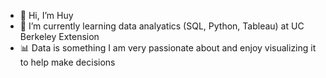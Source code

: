 - 👋 Hi, I’m Huy
- 🌱 I’m currently learning data analyatics (SQL, Python, Tableau) at UC Berkeley Extension
- 📊 Data is something I am very passionate about and enjoy visualizing it to help make decisions 

<!---
hdolci/hdolci is a ✨ special ✨ repository because its `README.md` (this file) appears on your GitHub profile.
You can click the Preview link to take a look at your changes.
--->
